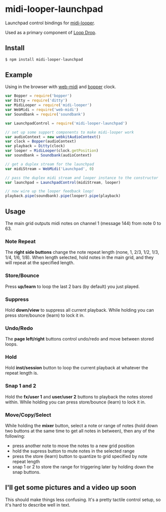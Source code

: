 midi-looper-launchpad
===

Launchpad control bindings for [midi-looper](https://github.com/mmckegg/midi-looper).

Used as a primary component of [Loop Drop](https://github.com/mmckegg/loop-drop-app).

## Install

```bash
$ npm install midi-looper-launchpad
```

## Example

Using in the browser with [web-midi](https://github.com/mmckegg/midi-looper-launchpad) and [bopper](https://github.com/mmckegg/bopper) clock.

```js
var Bopper = require('bopper')
var Ditty = require('ditty')
var MidiLooper = require('midi-looper')
var WebMidi = require('web-midi')
var Soundbank = require('soundbank')

var LaunchpadControl = require('midi-looper-launchpad')

// set up some support components to make midi-looper work
var audioContext = new webkitAudioContext()
var clock = Bopper(audioContext)
var playback = Ditty(clock)
var looper = MidiLooper(clock.getPosition)
var soundbank = Soundbank(audioContext)

// get a duplex stream for the launchpad
var midiStream = WebMidi('Launchpad', 0)

// pass the duplex midi stream and looper instance to the constructor
var launchpad = LaunchpadControl(midiStream, looper)

// now wire up the looper feedback loop!
playback.pipe(soundbank).pipe(looper).pipe(playback)
```

## Usage

The main grid outputs midi notes on channel 1 (message 144) from note 0 to 63. 

### Note Repeat

The **right side buttons** change the note repeat length (none, 1, 2/3, 1/2, 1/3, 1/4, 1/6, 1/8). When length selected, hold notes in the main grid, and they will repeat at the specified length.

### Store/Bounce

Press **up/learn** to loop the last 2 bars (by default) you just played.

### Suppress

Hold **down/view** to suppress all current playback. While holding you can press store/bounce (learn) to lock it in.

### Undo/Redo

The **page left/right** buttons control undo/redo and move between stored loops.

### Hold

Hold **inst/session** button to loop the current playback at whatever the repeat length is.

### Snap 1 and 2

Hold the **fx/user 1** and **user/user 2** buttons to playback the notes stored within. While holding you can press store/bounce (learn) to lock it in.

### Move/Copy/Select

While holding the **mixer** button, select a note or range of notes (hold down two buttons at the same time to get all notes in between), then any of the following:
  - press another note to move the notes to a new grid position
  - hold the supress button to mute notes in the selected range
  - press the store (learn) button to quantize to grid specified by note repeat length
  - snap 1 or 2 to store the range for triggering later by holding down the snap buttons.

## I'll get some pictures and a video up soon

This should make things less confusing. It's a pretty tactile control setup, so it's hard to describe well in text.
